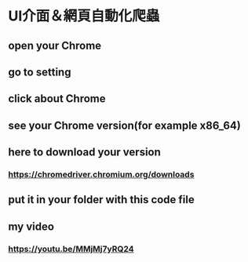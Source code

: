 # UI介面＆網頁自動化爬蟲


## open your Chrome 
## go to setting
## click about Chrome
## see your Chrome version(for example x86_64)
## here to download your version
### https://chromedriver.chromium.org/downloads
## put it in your folder with this code file

## my video
### https://youtu.be/MMjMj7yRQ24
